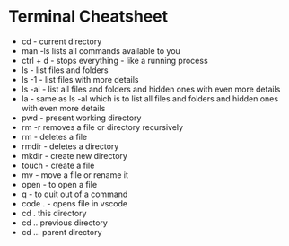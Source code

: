 # Terminal Cheatsheet
- cd - current directory
 - man -ls lists all commands available to you
 - ctrl + d - stops everything - like a running process
- ls - list files and folders
- ls -1 - list files with more details
- ls -al - list all files and folders and hidden ones with even more details
- la - same as ls -al which is to list all files and folders and hidden ones with even more details
- pwd - present working directory
- rm -r removes a file or directory recursively
- rm - deletes a file
- rmdir - deletes a directory
- mkdir - create new directory
- touch - create a file
- mv - move a file or rename it
- open - to open a file
- q - to quit out of a command
- code . - opens file in vscode
- cd . this directory
- cd .. previous directory
- cd ... parent directory
